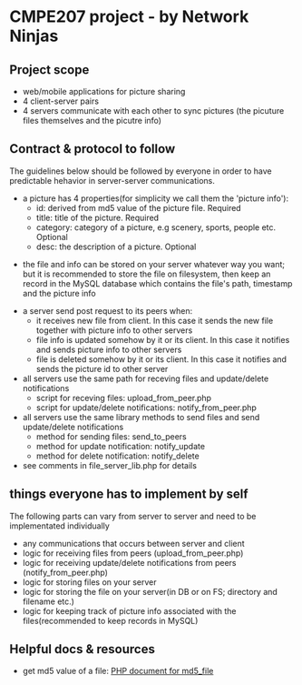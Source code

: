 CMPE207 project - by Network Ninjas 
============
## Project scope
* web/mobile applications for picture sharing
* 4 client-server pairs
* 4 servers communicate with each other to sync pictures (the picuture files themselves and the picutre info)

## Contract & protocol to follow
The guidelines below should be followed by everyone in order to have predictable hehavior in server-server communications.
* a picture has 4 properties(for simplicity we call them the 'picture info'):
  - id: derived from md5 value of the picture file. Required
  - title: title of the picture. Required
  - category: category of a picture, e.g scenery, sports, people etc. Optional
  - desc: the description of a picture. Optional
- the file and info can be stored on your server whatever way you want; but it is recommended to store the file on filesystem, then keep an record in the MySQL database which contains the file's path, timestamp and the picture info
* a server send post request to its peers when:
  - it receives new file from client. In this case it sends the new file together with picture info to other servers
  - file info is updated somehow by it or its client. In this case it notifies and sends picture info to other servers
  - file is deleted somehow by it or its client. In this case it notifies and sends the picture id to other server
* all servers use the same path for receving files and update/delete notifications
  - script for receving files: upload_from_peer.php
  - script for update/delete notifications: notify_from_peer.php
* all servers use the same library methods to send files and send update/delete notifications 
  - method for sending files: send_to_peers
  - method for update notification: notify_update
  - method for delete notification: notify_delete
* see comments in file_server_lib.php  for details

## things everyone has to implement by self
The following parts can vary from server to server and need to be implementated individually 
* any communications that occurs between server and client
* logic for receiving files from peers (upload_from_peer.php)
* logic for receiving update/delete notifications from peers (notify_from_peer.php)
* logic for storing files on your server
* logic for storing the file on your server(in DB or on FS; directory and filename etc.)
* logic for keeping track of picture info associated with the files(recommended to keep records in MySQL)

## Helpful docs & resources
* get md5 value of a file: [PHP document for md5_file](http://php.net/manual/en/function.md5-file.php)
